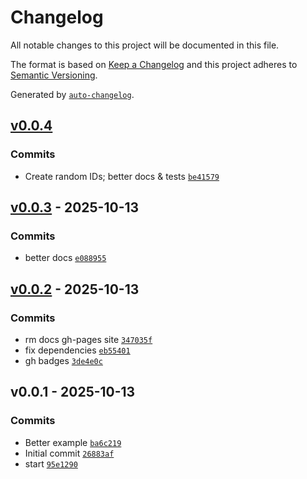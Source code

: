 # Changelog

All notable changes to this project will be documented in this file.

The format is based on [Keep a Changelog](https://keepachangelog.com/en/1.0.0/)
and this project adheres to [Semantic Versioning](https://semver.org/spec/v2.0.0.html).

Generated by [`auto-changelog`](https://github.com/CookPete/auto-changelog).

## [v0.0.4](https://github.com/substrate-system/frost-dkg/compare/v0.0.3...v0.0.4)

### Commits

- Create random IDs; better docs & tests [`be41579`](https://github.com/substrate-system/frost-dkg/commit/be41579e0ae6d373243e8a1c87a0136586580831)

## [v0.0.3](https://github.com/substrate-system/frost-dkg/compare/v0.0.2...v0.0.3) - 2025-10-13

### Commits

- better docs [`e088955`](https://github.com/substrate-system/frost-dkg/commit/e08895552ba1c0f6d307c63a1d3c87a8768a27f5)

## [v0.0.2](https://github.com/substrate-system/frost-dkg/compare/v0.0.1...v0.0.2) - 2025-10-13

### Commits

- rm docs gh-pages site [`347035f`](https://github.com/substrate-system/frost-dkg/commit/347035f57e5c5dc7ca913ca5b4407b8d5325ca83)
- fix dependencies [`eb55401`](https://github.com/substrate-system/frost-dkg/commit/eb55401bed78f6efc458500daab5082317774c06)
- gh badges [`3de4e0c`](https://github.com/substrate-system/frost-dkg/commit/3de4e0c55f3c341d1432f2ab6181d096cebb6385)

## v0.0.1 - 2025-10-13

### Commits

- Better example [`ba6c219`](https://github.com/substrate-system/frost-dkg/commit/ba6c219ee95bbe257c09f5c6b1966aef3dce86eb)
- Initial commit [`26883af`](https://github.com/substrate-system/frost-dkg/commit/26883af88bb4c6979ba446b08515c1f635ee1913)
- start [`95e1290`](https://github.com/substrate-system/frost-dkg/commit/95e1290eba872f473df8d16c0b3f8ea5f1ca8d71)
